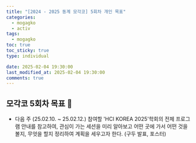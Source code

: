 ```yaml
---
title: "[2024 - 2025 동계 모각코] 5회차 개인 목표"
categories:
  - mogagko
  - activ
tags:
  - mogagko
toc: true
toc_sticky: true
type: individual

date: 2025-02-04 19:30:00
last_modified_at: 2025-02-04 19:30:00
comments: true
---
```

## 모각코 5회차 목표 🎯

- 다음 주 (25.02.10. ~ 25.02.12.) 참여할 'HCI KOREA 2025'학회의 전체 프로그램 안내를 참고하여, 관심이 가는 세션을 미리 알아보고 어떤 곳에 가서 어떤 것을 볼지, 무엇을 할지 정리하여 계획을 세우고자 한다. (구두 발표, 포스터)


<br><br>